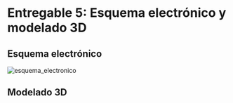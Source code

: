 # Entregable 5: Esquema electrónico y modelado 3D
## Esquema electrónico
![esquema_electronico](https://github.com/Kusi12/Proyecto-Equipo-8/assets/143301247/702aaf06-ec84-48ac-8ce4-e05c5f9d3bcc)
## Modelado 3D

